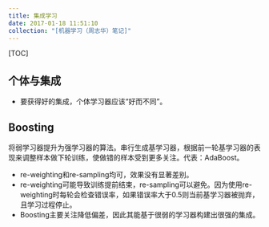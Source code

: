 ```yaml
---
title: 集成学习
date: 2017-01-18 11:51:10
collection: "[机器学习（周志华）笔记]"
---
```

[TOC]

## 个体与集成
- 要获得好的集成，个体学习器应该“好而不同”。

## Boosting
将弱学习器提升为强学习器的算法。串行生成基学习器，根据前一轮基学习器的表现来调整样本做下轮训练，使做错的样本受到更多关注。代表：AdaBoost。

- re-weighting和re-sampling均可，效果没有显著差别。
- re-weighting可能导致训练提前结束，re-sampling可以避免。因为使用re-weighting时每轮会检查错误率，如果错误率大于0.5则当前基学习器被抛弃，且学习过程停止。
- Boosting主要关注降低偏差，因此其能基于很弱的学习器构建出很强的集成。

